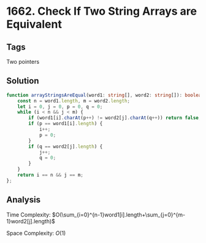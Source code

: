 # 1662. Check If Two String Arrays are Equivalent

## Tags

Two pointers

## Solution

```typescript
function arrayStringsAreEqual(word1: string[], word2: string[]): boolean {
    const n = word1.length, m = word2.length;
    let i = 0, j = 0, p = 0, q = 0;
    while (i < n && j < m) {
        if (word1[i].charAt(p++) != word2[j].charAt(q++)) return false;
        if (p == word1[i].length) {
            i++;
            p = 0;
        }
        if (q == word2[j].length) {
            j++;
            q = 0;
        }
    }
    return i == n && j == m;
};
```

## Analysis

Time Complexity: $O(\sum_{i=0}^{n-1}word1[i].length+\sum_{j=0}^{m-1}word2[j].length)$

Space Complexity: $O(1)$

